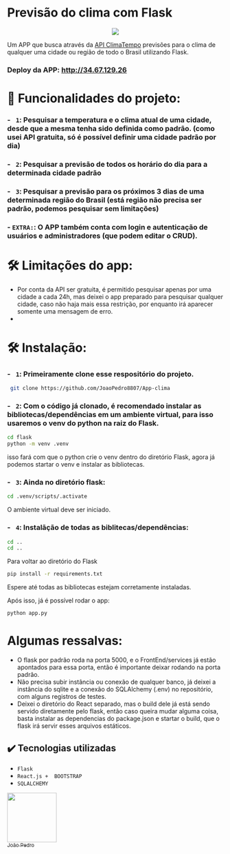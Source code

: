 # Previsão do clima com Flask


<p align="center">
<img src="http://img.shields.io/static/v1?label=STATUS&message=Finalizado&color=GREEN&style=for-the-badge">
</p>

Um APP que busca através da [API  ClimaTempo](https://www.dropbox.com/developers/documentation/http/documentation) previsões para o clima de qualquer uma cidade ou região de todo o Brasil utilizando Flask.
### Deploy da APP: http://34.67.129.26

# 🔨 Funcionalidades do projeto:

### - ` 1`:  Pesquisar a temperatura e o clima atual de uma cidade, desde que a mesma tenha sido definida como padrão. (como usei API gratuita, só é possível definir uma cidade padrão por dia)

### - ` 2`:  Pesquisar a previsão de todos os horário do dia para a determinada cidade padrão

### - ` 3`: Pesquisar a previsão para os próximos 3 dias de uma determinada região do Brasil (está região não precisa ser padrão, podemos pesquisar sem limitações)

### - `EXTRA:`: O APP também conta com login e autenticação de usuários e administradores (que podem editar o CRUD).


# 🛠️ Limitações do app:   
- Por conta da API ser gratuita, é permitido pesquisar apenas por uma cidade a cada 24h, mas deixei o  app preparado para pesquisar qualquer cidade, caso não haja mais essa restrição, por enquanto irá aparecer somente uma mensagem de erro.
- 

# 🛠️ Instalação:  
### - ` 1`: Primeiramente clone esse respositório do projeto.
 ```bash
  git clone https://github.com/JoaoPedro8807/App-clima
  ```

### - ` 2`: Com o código já clonado, é recomendado instalar as bibliotecas/dependências em um ambiente virtual, para isso usaremos o venv do python na raiz do Flask.
 ```bash
 cd flask
 python -m venv .venv
  ```
isso fará com que o python crie o venv dentro do diretório Flask, agora já podemos startar o venv e instalar as bibliotecas.

### - ` 3`: Ainda no diretório flask:
 ```bash
 cd .venv/scripts/.activate
  ```
  O ambiente virtual deve ser iniciado.


### - ` 4`: Instalãção de todas as biblitecas/dependências:
 ```bash
 cd ..
 cd ..
  ```
Para voltar ao diretório do Flask
 ```bash
 pip install -r requirements.txt
  ```
Espere até todas as bibliotecas estejam corretamente instaladas.

Após isso, já é possível rodar o app:
 ```bash
python app.py
  ```

# Algumas ressalvas: 
- O flask por padrão roda na porta 5000, e o FrontEnd/services já estão apontados para essa porta, então é importante deixar rodando na porta padrão.
- Não precisa subir instância ou conexão de qualquer banco, já deixei a instância do sqlite e a  conexão do SQLAlchemy (.env) no repositório, com alguns registros de testes.
- Deixei o diretório do React separado, mas o build dele já está sendo  servido diretamente pelo flask, então caso queira mudar alguma coisa, basta instalar as dependencias do package.json e startar o build, que o flask irá servir esses arquivos estáticos.
  

## ✔️ Tecnologias utilizadas

- ``Flask``
- ``React.js +  BOOTSTRAP``
- ``SQLALCHEMY ``


[<img loading="lazy" src="https://avatars.githubusercontent.com/u/88624922?v=4" width=115><br><sub>João Pedro</sub>](https://github.com/JoaoPedro8807)
